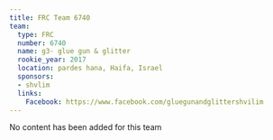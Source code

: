 ```yaml
---
title: FRC Team 6740
team:
  type: FRC
  number: 6740
  name: g3- glue gun & glitter
  rookie_year: 2017
  location: pardes hana, Haifa, Israel
  sponsors:
  - shvlim
  links:
    Facebook: https://www.facebook.com/gluegunandglittershvilim
---
```


No content has been added for this team
